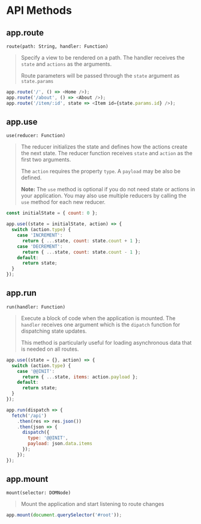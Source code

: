 # API Methods

## app.route

`route(path: String, handler: Function)`

> Specify a view to be rendered on a path. The handler receives the `state` and `actions` as the arguments.
>
> Route parameters will be passed through the `state` argument as `state.params`

```js
app.route('/', () => <Home />);
app.route('/about', () => <About />);
app.route('/item/:id', state => <Item id={state.params.id} />);
```

## app.use

`use(reducer: Function)`

> The reducer initializes the state and defines how the actions create the next state. The reducer function receives `state` and `action` as the first two arguments.
>
> The `action` requires the property `type`. A `payload` may be also be defined.
>
> **Note:** The `use` method is optional if you do not need state or actions in your application. You may also use multiple reducers by calling the `use` method for each new reducer.

```js
const initialState = { count: 0 };

app.use((state = initialState, action) => {
  switch (action.type) {
    case 'INCREMENT':
      return { ...state, count: state.count + 1 };
    case 'DECREMENT':
      return { ...state, count: state.count - 1 };
    default:
      return state;
  }
});
```

## app.run

`run(handler: Function)`

> Execute a block of code when the application is mounted. The `handler` receives one argument which is the `dipatch` function for dispatching state updates.
>
> This method is particularly useful for loading asynchronous data that is needed on all routes.

```js
app.use((state = {}, action) => {
  switch (action.type) {
    case '@@INIT':
      return { ...state, items: action.payload };
    default:
      return state;
  }
});

app.run(dispatch => {
  fetch('/api')
    .then(res => res.json())
    .then(json => {
      dispatch({
        type: '@@INIT',
        payload: json.data.items
      });
    });
});
```

## app.mount

`mount(selector: DOMNode)`

> Mount the application and start listening to route changes

```js
app.mount(document.querySelector('#root'));
```
